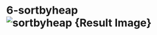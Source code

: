 # 6-sortbyheap![sortbyheap {Result Image}](https://github.com/user-attachments/assets/12b13940-f968-4566-b1a7-b7f14377bf42)
